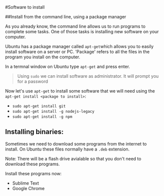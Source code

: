 #Software to install

##Install from the command line, using a package manager

As you already know, the command line allows us to run programs to complete some tasks. One of those tasks is installing new software on your computer. 

Ubuntu has a package manager  called ```apt-get```which allows you to easily install software on a server or PC. 'Package' refers to all the files in the program you install on the computer.

In a termnal window on Ubuntu type ```apt-get``` and press enter.

> Using ```sudo``` we can install software as administrator. It will prompt you for a password

Now let's use ```apt-get``` to install some software  that we will need using the ```apt-get install <package to install>```:

* ```sudo apt-get install git```
* ```sudo apt-get install -g nodejs-legacy```
* ```sudo apt-get install -g npm```

## Installing binaries:

Sometimes we need to download some programs from the internet to install. On Ubuntu these files normally have a ```.deb``` extension.

Note: There will be a flash drive avialable so that you don't need to download these programs.

Install these programs now:

* Sublime Text
* Google Chrome

